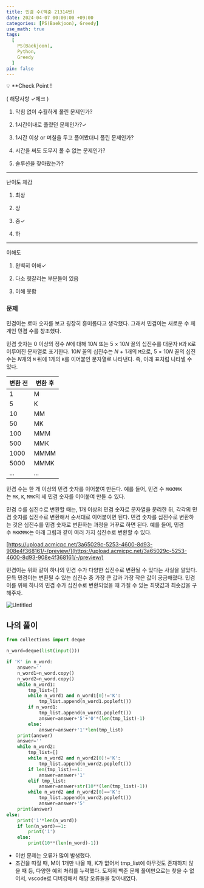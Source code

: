 ```yaml
---
title: 민겸 수(백준 21314번)
date: 2024-04-07 00:00:00 +09:00
categories: [PS(Baekjoon), Greedy]
use_math: true
tags:
  [
    PS(Baekjoon),
    Python,
    Greedy
  ]
pin: false
---
```


💡 **Check Point !

( 해당사항 ✓체크 )

1. 막힘 없이 수월하게 풀린 문제인가? 

2. 1시간이내로 풀렸던 문제인가?✓

3. 1시간 이상 or 며칠을 두고 풀어봤더니 풀린 문제인가?

4. 시간을 써도 도무지 풀 수 없는 문제인가?

5. 솔루션을 찾아봤는가?

---

난이도 체감

1. 최상

2. 상

3. 중✓

4. 하

---

이해도

1. 완벽히 이해✓

2. 다소 헷갈리는 부분들이 있음

3. 이해 못함

### 문제

민겸이는 로마 숫자를 보고 굉장히 흥미롭다고 생각했다. 그래서 민겸이는 새로운 수 체계인 민겸 수를 창조했다.

민겸 숫자는 0 이상의 정수 *N*에 대해 10*N* 또는 5 × 10*N* 꼴의 십진수를 대문자 `M`과 `K`로 이루어진 문자열로 표기한다. 10*N* 꼴의 십진수는 *N* + 1개의 `M`으로, 5 × 10*N* 꼴의 십진수는 *N*개의 `M` 뒤에 1개의 `K`를 이어붙인 문자열로 나타낸다. 즉, 아래 표처럼 나타낼 수 있다.

| 변환 전 | 변환 후 |
| --- | --- |
| 1 | M |
| 5 | K |
| 10 | MM |
| 50 | MK |
| 100 | MMM |
| 500 | MMK |
| 1000 | MMMM |
| 5000 | MMMK |
| ... | ... |

민겸 수는 한 개 이상의 민겸 숫자를 이어붙여 만든다. 예를 들어, 민겸 수 `MKKMMK`는 `MK`, `K`, `MMK`의 세 민겸 숫자를 이어붙여 만들 수 있다.

민겸 수를 십진수로 변환할 때는, 1개 이상의 민겸 숫자로 문자열을 분리한 뒤, 각각의 민겸 숫자를 십진수로 변환해서 순서대로 이어붙이면 된다. 민겸 숫자를 십진수로 변환하는 것은 십진수를 민겸 숫자로 변환하는 과정을 거꾸로 하면 된다. 예를 들어, 민겸 수 `MKKMMK`는 아래 그림과 같이 여러 가지 십진수로 변환할 수 있다.

[https://upload.acmicpc.net/3a65029c-5253-4600-8d93-908e4f368161/-/preview/](https://upload.acmicpc.net/3a65029c-5253-4600-8d93-908e4f368161/-/preview/)

민겸이는 위와 같이 하나의 민겸 수가 다양한 십진수로 변환될 수 있다는 사실을 알았다. 문득 민겸이는 변환될 수 있는 십진수 중 가장 큰 값과 가장 작은 값이 궁금해졌다. 민겸이를 위해 하나의 민겸 수가 십진수로 변환되었을 때 가질 수 있는 최댓값과 최솟값을 구해주자.

![Untitled](https://github.com/gihuni99/gihuni99.github.io/assets/90080065/f6a48625-0ebb-49ae-bf17-912eb535e5f0)

## 나의 풀이

```python
from collections import deque

n_word=deque(list(input()))

if 'K' in n_word:
    answer=''
    n_word1=n_word.copy()
    n_word2=n_word.copy()
    while n_word1:
        tmp_list=[]
        while n_word1 and n_word1[0]!='K':
            tmp_list.append(n_word1.popleft())
        if n_word1:
            tmp_list.append(n_word1.popleft())
            answer=answer+'5'+'0'*(len(tmp_list)-1)
        else:
            answer=answer+'1'*len(tmp_list)
    print(answer)
    answer=''
    while n_word2:
        tmp_list=[]
        while n_word2 and n_word2[0]!='K':
            tmp_list.append(n_word2.popleft())
        if len(tmp_list)==1:
            answer=answer+'1'
        elif tmp_list:
            answer=answer+str(10**(len(tmp_list)-1))
        while n_word2 and n_word2[0]=='K':
            tmp_list.append(n_word2.popleft())
            answer=answer+'5'
    print(answer)
else:
    print('1'*len(n_word))
    if len(n_word)==1:
        print('1')
    else:
        print(10**(len(n_word)-1))
```

- 이번 문제는 오류가 많이 발생했다.
- 조건을 따질 때, M이 1개만 나올 때, K가 없어서 tmp_list에 아무것도 존재하지 않을 때 등, 다양한 예외 처리를 누락했다. 도저히 백준 문제 풀이만으로는 찾을 수 없어서, vscode로 디버깅해서 해당 오류들을 찾아내었다.